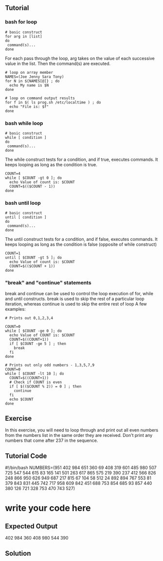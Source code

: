 Tutorial
--------
### bash for loop

    # basic construct
    for arg in [list]
    do
     command(s)...
    done

For each pass through the loop, arg takes on the value of each successive value in the list. Then the command(s) are executed.

    # loop on array member
    NAMES=(Joe Jenny Sara Tony)
    for N in ${NAMES[@]} ; do
      echo My name is $N
    done

    # loop on command output results
    for f in $( ls prog.sh /etc/localtime ) ; do
      echo "File is: $f"
    done

### bash while loop

    # basic construct
    while [ condition ]
    do
     command(s)...
    done

The while construct tests for a condition, and if true, executes commands. It keeps looping as long as the condition is true.

    COUNT=4
    while [ $COUNT -gt 0 ]; do
      echo Value of count is: $COUNT
      COUNT=$(($COUNT - 1))
    done

### bash until loop

    # basic construct
    until [ condition ]
    do
     command(s)...
    done

The until construct tests for a condition, and if false, executes commands. It keeps looping as long as the condition is false (opposite of while construct)

    COUNT=1
    until [ $COUNT -gt 5 ]; do
      echo Value of count is: $COUNT
      COUNT=$(($COUNT + 1))
    done

### "break" and "continue" statements

break and continue can be used to control the loop execution of for, while and until constructs. break is used to skip the rest of a particular loop iteration, whereas continue is used to skip the entire rest of loop A few examples:

    # Prints out 0,1,2,3,4

    COUNT=0
    while [ $COUNT -ge 0 ]; do
      echo Value of COUNT is: $COUNT
      COUNT=$((COUNT+1))
      if [ $COUNT -ge 5 ] ; then
        break
      fi
    done

    # Prints out only odd numbers - 1,3,5,7,9
    COUNT=0
    while [ $COUNT -lt 10 ]; do
      COUNT=$((COUNT+1))
      # Check if COUNT is even
      if [ $(($COUNT % 2)) = 0 ] ; then
        continue
      fi
      echo $COUNT
    done

Exercise
--------
In this exercise, you will need to loop through and print out all even numbers from the numbers list in the same order they are received. Don't print any numbers that come after 237 in the sequence.

Tutorial Code
-------------
#!/bin/bash
NUMBERS=(951 402 984 651 360 69 408 319 601 485 980 507 725 547 544 615 83 165 141 501 263 617 865 575 219 390 237 412 566 826 248 866 950 626 949 687 217 815 67 104 58 512 24 892 894 767 553 81 379 843 831 445 742 717 958 609 842 451 688 753 854 685 93 857 440 380 126 721 328 753 470 743 527)

# write your code here

Expected Output
---------------
402
984
360
408
980
544
390

Solution
--------
